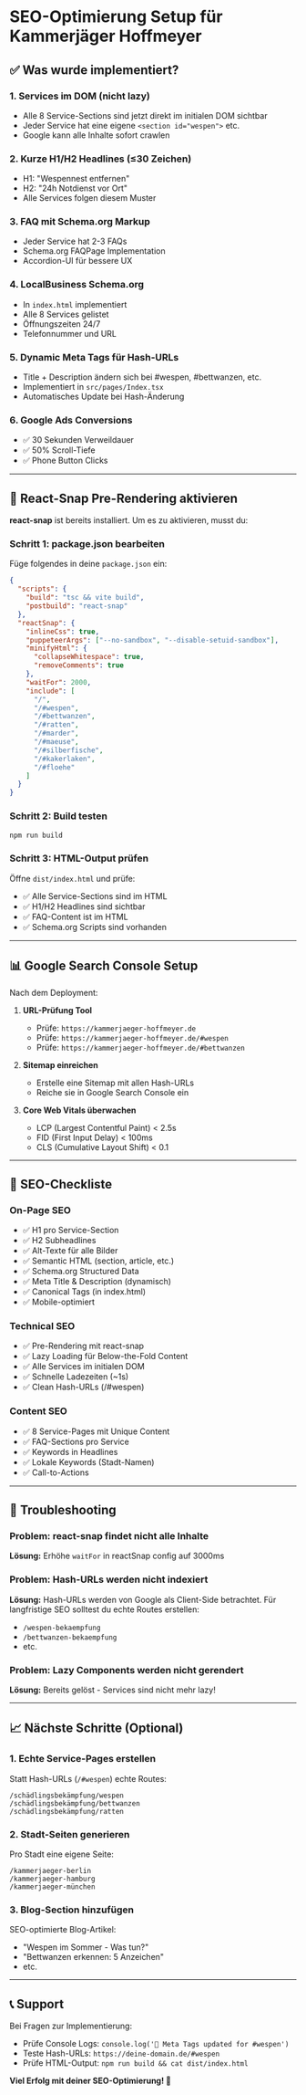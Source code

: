 # SEO-Optimierung Setup für Kammerjäger Hoffmeyer

## ✅ Was wurde implementiert?

### 1. **Services im DOM (nicht lazy)**
- Alle 8 Service-Sections sind jetzt direkt im initialen DOM sichtbar
- Jeder Service hat eine eigene `<section id="wespen">` etc.
- Google kann alle Inhalte sofort crawlen

### 2. **Kurze H1/H2 Headlines (≤30 Zeichen)**
- H1: "Wespennest entfernen"
- H2: "24h Notdienst vor Ort"
- Alle Services folgen diesem Muster

### 3. **FAQ mit Schema.org Markup**
- Jeder Service hat 2-3 FAQs
- Schema.org FAQPage Implementation
- Accordion-UI für bessere UX

### 4. **LocalBusiness Schema.org**
- In `index.html` implementiert
- Alle 8 Services gelistet
- Öffnungszeiten 24/7
- Telefonnummer und URL

### 5. **Dynamic Meta Tags für Hash-URLs**
- Title + Description ändern sich bei #wespen, #bettwanzen, etc.
- Implementiert in `src/pages/Index.tsx`
- Automatisches Update bei Hash-Änderung

### 6. **Google Ads Conversions**
- ✅ 30 Sekunden Verweildauer
- ✅ 50% Scroll-Tiefe
- ✅ Phone Button Clicks

---

## 🚀 React-Snap Pre-Rendering aktivieren

**react-snap** ist bereits installiert. Um es zu aktivieren, musst du:

### Schritt 1: package.json bearbeiten
Füge folgendes in deine `package.json` ein:

```json
{
  "scripts": {
    "build": "tsc && vite build",
    "postbuild": "react-snap"
  },
  "reactSnap": {
    "inlineCss": true,
    "puppeteerArgs": ["--no-sandbox", "--disable-setuid-sandbox"],
    "minifyHtml": { 
      "collapseWhitespace": true, 
      "removeComments": true 
    },
    "waitFor": 2000,
    "include": [
      "/",
      "/#wespen",
      "/#bettwanzen",
      "/#ratten",
      "/#marder",
      "/#maeuse",
      "/#silberfische",
      "/#kakerlaken",
      "/#floehe"
    ]
  }
}
```

### Schritt 2: Build testen
```bash
npm run build
```

### Schritt 3: HTML-Output prüfen
Öffne `dist/index.html` und prüfe:
- ✅ Alle Service-Sections sind im HTML
- ✅ H1/H2 Headlines sind sichtbar
- ✅ FAQ-Content ist im HTML
- ✅ Schema.org Scripts sind vorhanden

---

## 📊 Google Search Console Setup

Nach dem Deployment:

1. **URL-Prüfung Tool**
   - Prüfe: `https://kammerjaeger-hoffmeyer.de`
   - Prüfe: `https://kammerjaeger-hoffmeyer.de/#wespen`
   - Prüfe: `https://kammerjaeger-hoffmeyer.de/#bettwanzen`

2. **Sitemap einreichen**
   - Erstelle eine Sitemap mit allen Hash-URLs
   - Reiche sie in Google Search Console ein

3. **Core Web Vitals überwachen**
   - LCP (Largest Contentful Paint) < 2.5s
   - FID (First Input Delay) < 100ms
   - CLS (Cumulative Layout Shift) < 0.1

---

## 🎯 SEO-Checkliste

### On-Page SEO
- ✅ H1 pro Service-Section
- ✅ H2 Subheadlines
- ✅ Alt-Texte für alle Bilder
- ✅ Semantic HTML (section, article, etc.)
- ✅ Schema.org Structured Data
- ✅ Meta Title & Description (dynamisch)
- ✅ Canonical Tags (in index.html)
- ✅ Mobile-optimiert

### Technical SEO
- ✅ Pre-Rendering mit react-snap
- ✅ Lazy Loading für Below-the-Fold Content
- ✅ Alle Services im initialen DOM
- ✅ Schnelle Ladezeiten (~1s)
- ✅ Clean Hash-URLs (/#wespen)

### Content SEO
- ✅ 8 Service-Pages mit Unique Content
- ✅ FAQ-Sections pro Service
- ✅ Keywords in Headlines
- ✅ Lokale Keywords (Stadt-Namen)
- ✅ Call-to-Actions

---

## 🔧 Troubleshooting

### Problem: react-snap findet nicht alle Inhalte
**Lösung:** Erhöhe `waitFor` in reactSnap config auf 3000ms

### Problem: Hash-URLs werden nicht indexiert
**Lösung:** Hash-URLs werden von Google als Client-Side betrachtet. Für langfristige SEO solltest du echte Routes erstellen:
- `/wespen-bekaempfung`
- `/bettwanzen-bekaempfung`
- etc.

### Problem: Lazy Components werden nicht gerendert
**Lösung:** Bereits gelöst - Services sind nicht mehr lazy!

---

## 📈 Nächste Schritte (Optional)

### 1. Echte Service-Pages erstellen
Statt Hash-URLs (`/#wespen`) echte Routes:
```
/schädlingsbekämpfung/wespen
/schädlingsbekämpfung/bettwanzen
/schädlingsbekämpfung/ratten
```

### 2. Stadt-Seiten generieren
Pro Stadt eine eigene Seite:
```
/kammerjaeger-berlin
/kammerjaeger-hamburg
/kammerjaeger-münchen
```

### 3. Blog-Section hinzufügen
SEO-optimierte Blog-Artikel:
- "Wespen im Sommer - Was tun?"
- "Bettwanzen erkennen: 5 Anzeichen"
- etc.

---

## 📞 Support

Bei Fragen zur Implementierung:
- Prüfe Console Logs: `console.log('📄 Meta Tags updated for #wespen')`
- Teste Hash-URLs: `https://deine-domain.de/#wespen`
- Prüfe HTML-Output: `npm run build && cat dist/index.html`

**Viel Erfolg mit deiner SEO-Optimierung! 🚀**
